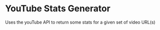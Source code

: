 # YouTube Stats Generator
Uses the youTube API to return some stats for a given set of video URL(s)
